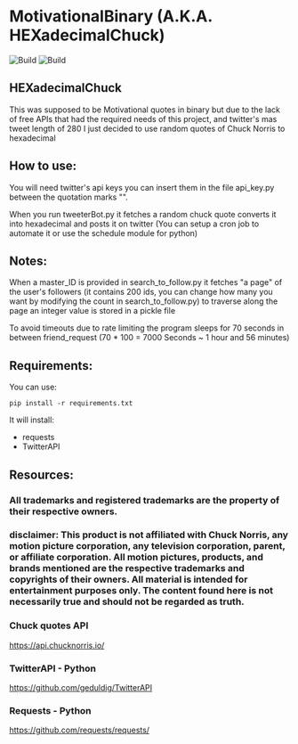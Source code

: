 # MotivationalBinary (A.K.A. HEXadecimalChuck)

![Build](https://scrutinizer-ci.com/g/hallowf/MotivationalBinary/badges/quality-score.png?b=master) ![Build](https://scrutinizer-ci.com/g/hallowf/MotivationalBinary/badges/build.png?b=master)


## HEXadecimalChuck

This was supposed to be Motivational quotes in binary but due to the lack of free APIs that had the required needs of this project, and twitter's mas tweet length of 280 I just decided to use random quotes of Chuck Norris to hexadecimal

## How to use:

You will need twitter's api keys you can insert them in the file api_key.py
between the quotation marks "".

When you run tweeterBot.py it fetches a random chuck quote converts it into hexadecimal and posts it on twitter (You can setup a cron job to automate it or use the schedule module for python)

## Notes:

When a master_ID is provided in search_to_follow.py it fetches "a page" of the user's followers (it contains 200 ids, you can change how many you want by modifying the count in search_to_follow.py) to traverse along the page an integer value is stored in a pickle file

To avoid timeouts due to rate limiting the program sleeps for 70 seconds in between friend_request (70 * 100 = 7000 Seconds ~ 1 hour and 56 minutes)

## Requirements:

You can use:

    pip install -r requirements.txt

It will install:

  * requests
  * TwitterAPI


## Resources:

### All trademarks and registered trademarks are the property of their respective owners.

### disclaimer: This product is not affiliated with Chuck Norris, any motion picture corporation, any television corporation, parent, or affiliate corporation. All motion pictures, products, and brands mentioned are the respective trademarks and copyrights of their owners. All material is intended for entertainment purposes only. The content found here is not necessarily true and should not be regarded as truth.

### Chuck quotes API

https://api.chucknorris.io/

### TwitterAPI - Python

https://github.com/geduldig/TwitterAPI

### Requests - Python

https://github.com/requests/requests/
